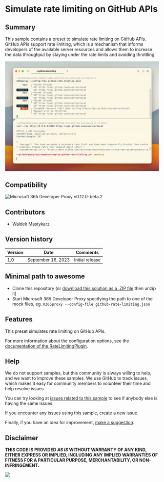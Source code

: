 # Simulate rate limiting on GitHub APIs

## Summary

This sample contains a preset to simulate rate limiting on GitHub APIs. GitHub APIs support rate limiting, which is a mechanism that informs developers of the available server resources and allows them to increase the data throughput by staying under the rate limits and avoiding throttling.

![Microsoft 365 Developer Proxy simulating rate limiting on Microsoft Graph APIs](assets/screenshot.png)

## Compatibility

![Microsoft 365 Developer Proxy v0.12.0-beta.2](https://img.shields.io/badge/m365proxy-v0.12.0--beta.2-green.svg)

## Contributors

- [Waldek Mastykarz](https://github.com/waldekmastykarz)

## Version history

Version|Date|Comments
-------|----|--------
1.0|September 16, 2023|Initial release

## Minimal path to awesome

- Clone this repository (or [download this solution as a .ZIP file](https://pnp.github.io/download-partial/?url=https://github.com/pnp/proxy-samples/tree/main/samples/github-rate-limiting) then unzip it)
- Start Microsoft 365 Developer Proxy specifying the path to one of the mock files, eg. `m365proxy --config-file github-rate-limiting.json`

## Features

This preset simulates rate limiting on GitHub APIs.

For more information about the configuration options, see the [documentation of the RateLimitingPlugin](https://github.com/microsoft/m365-developer-proxy/wiki/RateLimitingPlugin).

## Help

We do not support samples, but this community is always willing to help, and we want to improve these samples. We use GitHub to track issues, which makes it easy for  community members to volunteer their time and help resolve issues.

You can try looking at [issues related to this sample](https://github.com/pnp/proxy-samples/issues?q=label%3A%22sample%3A%github-rate-limiting%22) to see if anybody else is having the same issues.

If you encounter any issues using this sample, [create a new issue](https://github.com/pnp/proxy-samples/issues/new).

Finally, if you have an idea for improvement, [make a suggestion](https://github.com/pnp/proxy-samples/issues/new).

## Disclaimer

**THIS CODE IS PROVIDED *AS IS* WITHOUT WARRANTY OF ANY KIND, EITHER EXPRESS OR IMPLIED, INCLUDING ANY IMPLIED WARRANTIES OF FITNESS FOR A PARTICULAR PURPOSE, MERCHANTABILITY, OR NON-INFRINGEMENT.**

![](https://m365-visitor-stats.azurewebsites.net/proxy-samples/samples/github-rate-limiting)
